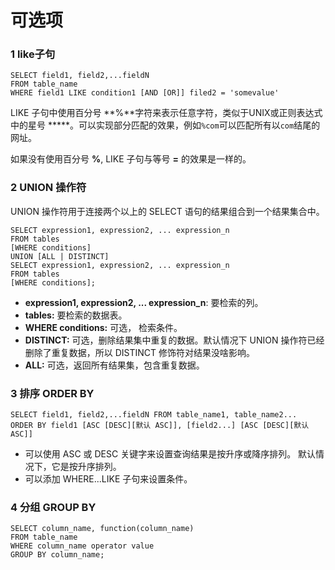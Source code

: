 # 可选项

### 1 like子句

```
SELECT field1, field2,...fieldN 
FROM table_name
WHERE field1 LIKE condition1 [AND [OR]] filed2 = 'somevalue'
```

LIKE 子句中使用百分号 **%**字符来表示任意字符，类似于UNIX或正则表达式中的星号 *****。可以实现部分匹配的效果，例如`%com`可以匹配所有以`com`结尾的网址。

如果没有使用百分号 **%**, LIKE 子句与等号 **=** 的效果是一样的。

### 2 UNION 操作符

UNION 操作符用于连接两个以上的 SELECT 语句的结果组合到一个结果集合中。

```
SELECT expression1, expression2, ... expression_n
FROM tables
[WHERE conditions]
UNION [ALL | DISTINCT]
SELECT expression1, expression2, ... expression_n
FROM tables
[WHERE conditions];
```

- **expression1, expression2, ... expression_n**: 要检索的列。
- **tables:** 要检索的数据表。
- **WHERE conditions:** 可选， 检索条件。
- **DISTINCT:** 可选，删除结果集中重复的数据。默认情况下 UNION 操作符已经删除了重复数据，所以 DISTINCT 修饰符对结果没啥影响。
- **ALL:** 可选，返回所有结果集，包含重复数据。

### 3 排序 ORDER BY

```
SELECT field1, field2,...fieldN FROM table_name1, table_name2...
ORDER BY field1 [ASC [DESC][默认 ASC]], [field2...] [ASC [DESC][默认 ASC]]
```

- 可以使用 ASC 或 DESC 关键字来设置查询结果是按升序或降序排列。 默认情况下，它是按升序排列。
- 可以添加 WHERE...LIKE 子句来设置条件。

### 4 分组 GROUP BY

```
SELECT column_name, function(column_name)
FROM table_name
WHERE column_name operator value
GROUP BY column_name;
```

